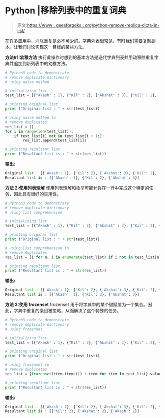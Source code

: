 # Python |移除列表中的重复词典

> 原文:[https://www . geesforgeks . org/python-remove-replica-dicts-in-list/](https://www.geeksforgeeks.org/python-removing-duplicate-dicts-in-list/)

在许多应用中，消除重复是必不可少的。字典列表很常见，有时我们需要复制副本。让我们讨论实现这一目标的某些方法。

**方法#1:幼稚方法**
执行此操作时想到的基本方法是迭代字典列表并手动移除重复字典并追加到新列表中的幼稚方法。

```py
# Python3 code to demonstrate 
# remove duplicate dictionary
# using naive method 

# initializing list
test_list = [{"Akash" : 1}, {"Kil" : 2}, {"Akshat" : 3}, {"Kil" : 2}, {"Akshat" : 3}]

# printing original list 
print ("Original list : " + str(test_list))

# using naive method to 
# remove duplicates 
res_list = []
for i in range(len(test_list)):
    if test_list[i] not in test_list[i + 1:]:
        res_list.append(test_list[i])

# printing resultant list
print ("Resultant list is : " + str(res_list))
```

**输出:**

```py
Original list : [{'Akash': 1}, {'Kil': 2}, {'Akshat': 3}, {'Kil': 2}, {'Akshat': 3}]
Resultant list is : [{'Akash': 1}, {'Kil': 2}, {'Akshat': 3}]

```

**方法 2:使用列表理解**
使用列表理解和枚举可能允许在一行中完成这个特定的任务，因此具有很好的实用性。

```py
# Python3 code to demonstrate 
# remove duplicate dictionary
# using list comprehension

# initializing list
test_list = [{"Akash" : 1}, {"Kil" : 2}, {"Akshat" : 3}, {"Kil" : 2}, {"Akshat" : 3}]

# printing original list 
print ("Original list : " + str(test_list))

# using list comprehension to 
# remove duplicates 
res_list = [i for n, i in enumerate(test_list) if i not in test_list[n + 1:]]

# printing resultant list
print ("Resultant list is : " + str(res_list))
```

**输出:**

```py
Original list : [{'Akash': 1}, {'Kil': 2}, {'Akshat': 3}, {'Kil': 2}, {'Akshat': 3}]
Resultant list is : [{'Akash': 1}, {'Kil': 2}, {'Akshat': 3}]

```

**方法 3:使用 frozenset**
frozenset 用于将字典中的某个键赋值为一个集合。因此，字典中重复的条目被忽略，从而解决了这个特殊的任务。

```py
# Python3 code to demonstrate 
# remove duplicate dictionary
# using frozenset

# initializing list
test_list = [{"Akash" : 1}, {"Kil" : 2}, {"Akshat" : 3}, {"Kil" : 2}, {"Akshat" : 3}]

# printing original list 
print ("Original list : " + str(test_list))

# using frozenset to 
# remove duplicates 
res_list = {frozenset(item.items()) : item for item in test_list}.values()

# printing resultant list
print ("Resultant list is : " + str(res_list))
```

**输出:**

```py
Original list : [{'Akash': 1}, {'Kil': 2}, {'Akshat': 3}, {'Kil': 2}, {'Akshat': 3}]
Resultant list is : [{'Kil': 2}, {'Akshat': 3}, {'Akash': 1}]

```